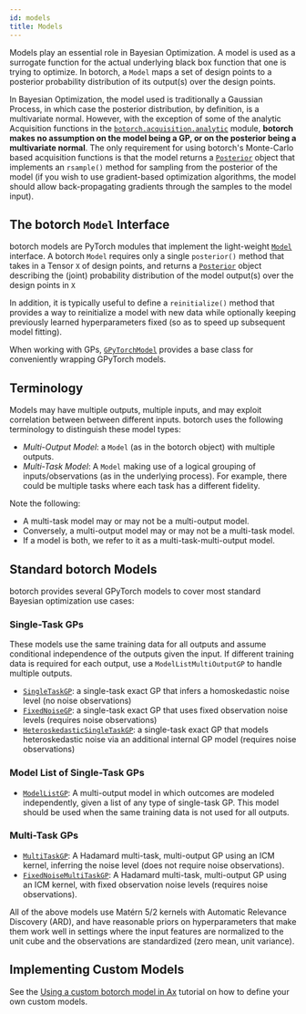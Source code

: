 ```yaml
---
id: models
title: Models
---
```



Models play an essential role in Bayesian Optimization. A model is used as a
surrogate function for the actual underlying black box function that one is
trying to optimize. In botorch, a `Model` maps a set of design points to a
posterior probability distribution of its output(s) over the design points.

In Bayesian Optimization, the model used is traditionally a Gaussian Process,
in which case the posterior distribution, by definition, is a multivariate
normal. However, with the exception of some of the analytic Acquisition
functions in the
[`botorch.acquisition.analytic`](../api/acquisition.html#botorch-acquisition-analytic)
module, **botorch makes no assumption on the model being a GP, or on the
posterior being a multivariate normal**. The only requirement for using
botorch's Monte-Carlo based acquisition functions is that the model returns a
[`Posterior`](../api/api/posteriors.html#posterior) object that implements an
`rsample()` method for sampling from the posterior of the model (if you wish to
use gradient-based optimization algorithms, the model should allow
back-propagating gradients through the samples to the model input).


## The botorch `Model` Interface

botorch models are PyTorch modules that implement the light-weight
[`Model`](../api/models.html#model) interface. A botorch `Model` requires only
a single `posterior()` method that takes in a Tensor `X` of design points,
and returns a [`Posterior`](../api/posteriors.html#posterior) object describing
the (joint) probability distribution of the model output(s) over the design
points in `X`

In addition, it is typically useful to define a `reinitialize()` method that
provides a way to reinitialize a model with new data while optionally keeping
previously learned hyperparameters fixed (so as to speed up subsequent model
fitting).

When working with GPs, [`GPyTorchModel`](../api/models.html#gpytorchmodel)
provides a base class for conveniently wrapping GPyTorch models.

## Terminology

Models may have multiple outputs, multiple inputs,
and may exploit correlation between between different inputs. botorch uses the
following terminology to distinguish these model types:

* *Multi-Output Model*: a `Model` (as in the botorch object) with multiple outputs.
* *Multi-Task Model*: A `Model` making use of a logical grouping of inputs/observations
(as in the underlying process). For example, there could be multiple tasks where
each task has a different fidelity.

Note the following:
* A multi-task model may or may not be a multi-output model.
* Conversely, a multi-output model may or may not be a multi-task model.
* If a model is both, we refer to it as a multi-task-multi-output model.

## Standard botorch Models

botorch provides several GPyTorch models to cover most standard Bayesian
optimization use cases:

### Single-Task GPs
These models use the same training data for all outputs and assume conditional
independence of the outputs given the input. If different training data is required
for each output, use a `ModelListMultiOutputGP` to handle multiple outputs.
* [`SingleTaskGP`](../api/models.html#singletaskgp): a single-task
  exact GP that infers a homoskedastic noise level (no noise observations)
* [`FixedNoiseGP`](../api/models.html#fixednoisegp): a single-task exact GP that
uses fixed observation noise levels (requires noise observations)
* [`HeteroskedasticSingleTaskGP`](../api/models.html#heteropskedasticsingletaskgp):
  a single-task exact GP that models heteroskedastic noise via
  an additional internal GP model (requires noise observations)

### Model List of Single-Task GPs
* [`ModelListGP`](../api/models.html#modellistgp): A multi-output model in
  which outcomes are modeled independently, given a list of any type of
  single-task GP. This model should be used when the same training data is not
  used for all outputs.

### Multi-Task GPs
* [`MultiTaskGP`](../api/models.html#multitaskgp): A Hadamard multi-task,
  multi-output GP using an ICM kernel, inferring the noise level (does not require
     noise
  observations).
* [`FixedNoiseMultiTaskGP`](../api/models.html#fixednoisemultitaskgp): A Hadamard
  multi-task, multi-output GP using an ICM kernel, with fixed observation noise
  levels (requires noise observations).

All of the above models use Matérn 5/2 kernels with Automatic Relevance Discovery
(ARD), and have reasonable priors on hyperparameters that make them work well in
settings where the input features are normalized to the unit cube and the
observations are standardized (zero mean, unit variance).

## Implementing Custom Models

See the [Using a custom botorch model in Ax](../tutorials/custom_botorch_model_in_ax)
tutorial on how to define your own custom models.
